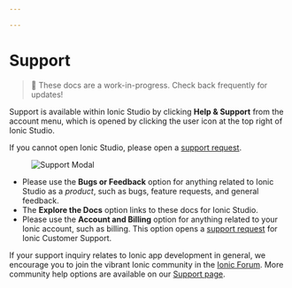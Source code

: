 ```yaml
---

---
```


# Support

<blockquote>
🚧 These docs are a work-in-progress. Check back frequently for updates!
</blockquote>

Support is available within Ionic Studio by clicking **Help & Support** from the account menu, which is opened by clicking the user icon at the top right of Ionic Studio.

If you cannot open Ionic Studio, please open a [support request](http://ionicframework.com/support/request).

<figure>
  <img alt="Support Modal" src="/docs/assets/img/studio/ss-support-modal.png" />
</figure>

* Please use the **Bugs or Feedback** option for anything related to Ionic Studio as a _product_, such as bugs, feature requests, and general feedback.
* The **Explore the Docs** option links to these docs for Ionic Studio.
* Please use the **Account and Billing** option for anything related to your Ionic account, such as billing. This option opens a [support request](http://ionicframework.com/support/request) for Ionic Customer Support.

If your support inquiry relates to Ionic app development in general, we encourage you to join the vibrant Ionic community in the [Ionic Forum](https://forum.ionicframework.com/). More community help options are available on our [Support page](https://ionicframework.com/support/).
